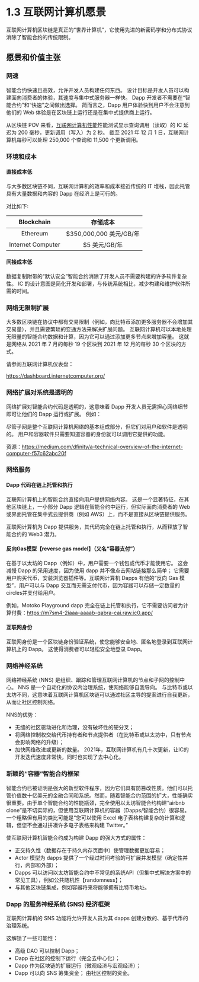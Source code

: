 # 1.3 互联网计算机愿景

互联网计算机区块链是真正的“世界计算机”，它使用先进的新密码学和分布式协议消除了智能合约的传统限制。

## 愿景和价值主张

### 网速

智能合约快速且高效，允许开发人员构建任何东西。 设计目标是开发人员可以构建面向消费者的体验，其速度与集中式服务器一样快。 Dapp 开发者不需要在“智能合约”和“快速”之间做出选择。 简而言之，Dapp 用户体验快到用户不会注意到他们的 Web 体验是在区块链上运行还是在集中式提供商上运行。

从区块链 POV 来看，[互联网计算机性能](https://wiki.internetcomputer.org/wiki/Internet_Computer_Performance)性能测试显示查询调用（读取）的 IC 延迟为 200 毫秒，更新调用（写入）为 2 秒。 截至 2021 年 12 月 1 日，互联网计算机每秒可以处理 250,000 个查询和 11,500 个更新调用。

### 环境和成本

#### 直接成本低
与大多数区块链不同，互联网计算机的效率和成本接近传统的 IT 堆栈，因此托管具有大量数据和内容的 Dapp 在经济上是可行的。

对比如下:

|    Blockchain     |        存储成本         |
| :---------------: | :---------------------: |
|     Ethereum      | $350,000,000 美元/GB/年 |
| Internet Computer |      $5 美元/GB/年      |

#### 间接成本低
数据复制附带的“默认安全”智能合约消除了开发人员不需要构建的许多软件复杂性。 IC 的设计意图是简化开发和部署，与传统系统相比，减少构建和维护软件所需的时间。

### 网络无限制扩展
大多数区块链在协议中都有交易限制（例如，向比特币添加更多服务器不会增加其交易量），并且需要繁琐的变通方法来解决扩展问题。 互联网计算机可以本地处理无限量的智能合约数据和计算，因为它可以通过添加更多节点来增加容量。 这就是网络从 2021 年 7 月的每秒 19 个区块到 2021 年 12 月的每秒 30 个区块的方式。

请参阅互联网计算机仪表盘：

https://dashboard.internetcomputer.org/

### 网络扩展对系统是透明的
网络扩展对智能合约代码是透明的，这意味着 Dapp 开发人员无需担心网络细节即可让他们的 Dapp 运行或扩展。 例如：

尽管子网是整个互联网计算机网络的基本组成部分，但它们对用户和软件是透明的。 用户和容器软件只需要知道容器的身份就可以调用它提供的功能。

资源：https://medium.com/dfinity/a-technical-overview-of-the-internet-computer-f57c62abc20f

### 网络服务
#### Dapp 代码在链上托管和执行

互联网计算机上的智能合约直接向用户提供网络内容。 这是一个显著特征，在其他区块链上，一小部分 Dapp 逻辑在智能合约中运行，但实际面向消费者的 Web 或界面托管在集中式云提供商（例如 AWS）上，而不是直接从区块链提供服务。

互联网计算机为 Dapp 提供服务，其代码完全在链上托管和执行，从而释放了智能合约的 Web3 潜力。

#### 反向Gas模型【reverse gas model】（又名“容器支付”）
在基于以太坊的 Dapp（例如）中，用户需要一个钱包或代币才能使用它。 这会减慢 Dapp 的采用速度，因为使用 dapp 并不像点击网站链接那么简单； 它需要用户购买代币，安装浏览器插件等。互联网计算机 Dapps 有他的“反向 Gas 模型”，用户可以与 Dapp 交互而无需支付代币，因为容器可以存储一定数量的circles并支付给用户。

例如，Motoko Playground dapp 完全在链上托管和执行，它不需要访问者为计算付费：https://m7sm4-2iaaa-aaaab-qabra-cai.raw.ic0.app/

#### 互联网身份
互联网身份是一个区块链身份验证系统，使您能够安全地、匿名地登录到互联网计算机上的 Dapp。 这使得消费者可以轻松安全地登录 Dapp。

### 网络神经系统
网络神经系统 (NNS) 是组织、跟踪和管理互联网计算机的节点和子网的控制中心。 NNS 是一个自动化的协议内治理系统，使网络能够自我导向。 与比特币或以太坊不同，这意味着互联网计算机区块链可以通过社区主导的提案进行自我更新，从而让社区控制网络。

NNS的优势：

- 无缝的社区驱动进化和治理，没有破坏性的硬分叉；
- 将网络控制权交给代币持有者和节点提供者（在比特币或以太坊中，只有节点会影响网络的升级）；
- 加快网络改进或更新的数量。 2021年，互联网计算机有几十次更新，让IC的开发迭代速度非常快，同时也实现了去中心化。

### 新颖的“容器”智能合约框架
智能合约已被证明是强大的新型软件程序，因为它们具有防篡改性质。他们可以托管价值数十亿美元的金融合同和系统。然而，随着智能合约范围的扩大，性能确实很重要。由于单个智能合约的性能瓶颈，完全使用以太坊智能合约构建“airbnb clone”是不切实际的，但使用互联网计算机的容器（Dapps/智能合约）很容易。一个粗略但有用的类比可能是“您可以使用 Excel 电子表格构建复杂的计算和逻辑，但您不会通过拼凑许多电子表格来构建 Twitter。”

使互联网计算机智能合约成为构建 Dapp 的强大方式的属性：

- 正交持久性（数据存在于持久内存页面中）使管理数据更加容易；
- Actor 模型为 dapps 提供了一个经过时间考验的可扩展并发模型（确定性并行，内部和外部）；
- Dapps 可以访问以太坊智能合约中不常见的系统API（但集中式解决方案中的常见工具），例如公共随机性【randomness】；
- 与其他区块链集成，例如容器将来将能够拥有比特币地址。

### Dapp 的服务神经系统 (SNS) 经济框架
互联网计算机的 SNS 功能将允许开发人员为其 dapps 创建分散的、基于代币的治理系统。

这解锁了一些可能性：

- 高级 DAO 可以控制 Dapp；
- Dapp 在社区的控制下运行（完全去中心化）；
- Dapp 作为区块链的扩展运行（微观经济与宏观经济）；
- Dapp 可以向 SNS 筹集资金； 由社区控制的资金。

